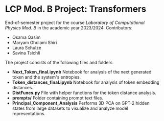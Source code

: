 # LCP Mod. B Project: Transformers
End-of-semester project for the course *Laboratory of Computational Physics Mod. B* in the academic year 2023/2024.
Contributors:
- Osama Qasim
- Maryam Gholami Shiri
- Laura Schulze
- Savina Tsichli

The project consists of the following files and folders:
- **Next_Token_final.ipynb** Notebook for analysis of the next generated token and the system's entropies.
- **Token_distances_final.ipynb** Notebook for analysis of token embedding distances.
- **DistFuncs.py** File with helper functions for the token distance analysis.
- **prompts/** Folder containing prompt text files.
- **Principal_Component_Analysis** Performs 3D PCA on GPT-2 hidden states from large datasets to visualize and analyze model representations.

